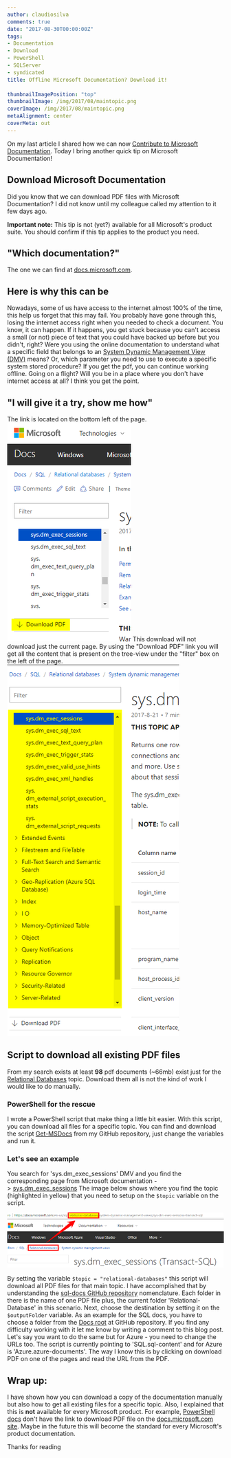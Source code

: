 ```yaml
---
author: claudiosilva
comments: true
date: "2017-08-30T00:00:00Z"
tags:
- Documentation
- Download
- PowerShell
- SQLServer
- syndicated
title: Offline Microsoft Documentation? Download it!

thumbnailImagePosition: "top"
thumbnailImage: /img/2017/08/maintopic.png
coverImage: /img/2017/08/maintopic.png
metaAlignment: center
coverMeta: out
---
```

On my last article I shared how we can now [Contribute to Microsoft Documentation](http://claudioessilva.eu/2017/08/28/contribute-to-microsoft-documentation/). Today I bring another quick tip on Microsoft Documentation!

## Download Microsoft Documentation

Did you know that we can download PDF files with Microsoft Documentation?
I did not know until my colleague called my attention to it few days ago.

**Important note:** This tip is not (yet?) available for all Microsoft's product suite. You should confirm if this tip applies to the product you need.

## "Which documentation?"

The one we can find at [docs.microsoft.com](https://docs.microsoft.com).

## Here is why this can be

Nowadays, some of us have access to the internet almost 100% of the time, this help us forget that this may fail. You probably have gone through this, losing the internet access right when you needed to check a document. You know, it can happen.
If it happens, you get stuck because you can't access a small (or not) piece of text that you could have backed up before but you didn't, right?
Were you using the online documentation to understand what a specific field that belongs to an [System Dynamic Management View (DMV)](https://docs.microsoft.com/en-us/sql/relational-databases/system-dynamic-management-views/system-dynamic-management-views) means? Or, which parameter you need to use to execute a specific system stored procedure?
If you get the pdf, you can continue working offline. Going on a flight? Will you be in a place where you don't have internet access at all?
I think you get the point.

## "I will give it a try, show me how"

The link is located on the bottom left of the page.
![downloadlink](/img/2017/08/downloadlink.png)
This download will not download just the current page. By using the "Download PDF" link you will get all the content that is present on the tree-view under the "filter" box on the left of the page.
![treeview](/img/2017/08/treeview.png)

## Script to download all existing PDF files

From my search exists at least **98** pdf documents (~66mb) exist just for the [Relational Databases](https://docs.microsoft.com/en-gb/sql/relational-databases/database-features) topic. Download them all is not the kind of work I would like to do manually.

### PowerShell for the rescue

I wrote a PowerShell script that make thing a little bit easier.
With this script, you can download all files for a specific topic. You can find and download the script [Get-MSDocs](https://github.com/ClaudioESSilva/SQLServer-PowerShell/blob/master/Download%20MS%20Documentation/Get-MSDocs.ps1) from my GitHub repository, just change the variables and run it.

### Let's see an example

You search for 'sys.dm_exec_sessions' DMV and you find the corresponding page from Microsoft documentation -> [sys.dm_exec_sessions](https://docs.microsoft.com/en-us/sql/relational-databases/system-dynamic-management-views/sys-dm-exec-sessions-transact-sql)
The image below shows where you find the topic (highlighted in yellow) that you need to setup on the `$topic` variable on the script.

![maintopic](/img/2017/08/maintopic.png)

By setting the variable `$topic = "relational-databases"` this script will download all PDF files for that main topic. I have accomplished that by understanding the [sql-docs GitHub repository](https://github.com/MicrosoftDocs/sql-docs/tree/live/docs/relational-databases) nomenclature.
Each folder in there is the name of one PDF file plus, the current folder 'Relational-Database' in this scenario.
Next, choose the destination by setting it on the `$outputFolder` variable.
As an example for the SQL docs, you have to choose a folder from the [Docs root](https://github.com/MicrosoftDocs/sql-docs/tree/live/docs) at GitHub repository.
If you find any difficulty working with it let me know by writing a comment to this blog post.
Let's say you want to do the same but for Azure - you need to change the URLs too. The script is currently pointing to 'SQL.sql-content' and for Azure is 'Azure.azure-documents'. The way I know this is by clicking on download PDF on one of the pages and read the URL from the PDF.

## Wrap up:

I have shown how you can download a copy of the documentation manually but also how to get all existing files for a specific topic.
Also, I explained that this is **not** available for every Microsoft product. For example, [PowerShell docs](https://docs.microsoft.com/en-gb/powershell/scripting/powershell-scripting?view=powershell-5.1) don't have the link to download PDF file on the [docs.microsoft.com site](https://docs.microsoft.com/en-gb/powershell/scripting/powershell-scripting?view=powershell-5.1).
Maybe in the future this will become the standard for every Microsoft's product documentation.
&nbsp;

Thanks for reading
